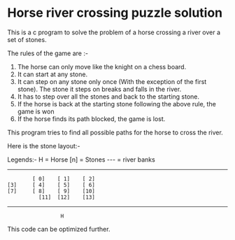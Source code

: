 # Horse river crossing puzzle solution
This is a c program to solve the problem of a horse crossing a river over a set of stones.

The rules of the game are :-
1. The horse can only move like the knight on a chess board.
2. It can start at any stone.
3. It can step on any stone only once (With the exception of the first stone). The stone it steps on breaks and falls in the river.
4. It has to step over all the stones and back to the starting stone.
5. If the horse is back at the starting stone following the above rule, the game is won
6. If the horse finds its path blocked, the game is lost.

This program tries to find all possible paths for the horse to cross the river.

Here is the stone layout:-

Legends:-
H   = Horse
[n] = Stones
--- = river banks


---------------------------------------
		  	[ 0]	[ 1]	[ 2]
	[3]		[ 4]	[ 5]	[ 6]
	[7]		[ 8]	[ 9]	[10]
			  [11]	[12]	[13]
---------------------------------------
			         H


This code can be optimized further.

